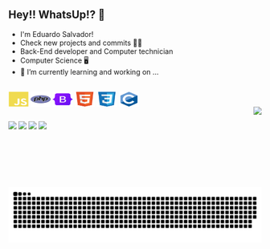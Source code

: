 ## Hey!! WhatsUp!? 👋
- I'm Eduardo Salvador!
- Check new projects and commits 🚀🚀
- Back-End developer and Computer technician
- Computer Science 🖥️
- 🔭 I’m currently learning and working on ...

<div style="display: inline_block"><br>
  <img align="center" alt="Rafa-Js" height="30" width="40" src="https://raw.githubusercontent.com/devicons/devicon/master/icons/javascript/javascript-plain.svg">
  <img align="center" alt="Dudu-php" height="30" width="40" src="https://raw.githubusercontent.com/devicons/devicon/master/icons/php/php-original.svg">
  <img align="center" alt="dudu-boot" height="30" width="40" src="https://raw.githubusercontent.com/devicons/devicon/master/icons/bootstrap/bootstrap-original.svg">
  <img align="center" alt="DUDU-HTML" height="30" width="40" src="https://raw.githubusercontent.com/devicons/devicon/master/icons/html5/html5-original.svg">
  <img align="center" alt="DUDU-CSS" height="30" width="40" src="https://raw.githubusercontent.com/devicons/devicon/master/icons/css3/css3-original.svg">
  <img align="center" alt="Dudu-C" height="30" width="40" src="https://raw.githubusercontent.com/devicons/devicon/master/icons/c/c-original.svg">
</div>

<img align="right" height="160em" src="https://github-readme-stats-sigma-five.vercel.app/api/top-langs/?username=leonardocremasco&layout=compact&langs_count=7&theme=radical" />
  
##
 
<div> 
  <a href="https://api.whatsapp.com/send?phone=5519999759822" target="_blank"><img src="https://img.shields.io/badge/WhatsApp-25D366?style=for-the-badge&logo=whatsapp&logoColor=white" target="_blank"></a> 
  <a href="https://instagram.com/edusalvador05" target="_blank"><img src="https://img.shields.io/badge/-Instagram-%23E4405F?style=for-the-badge&logo=instagram&logoColor=white" target="_blank"></a>
  <a href = "mailto:eduardosalvador.asp@hotmail.com"><img src="https://img.shields.io/badge/Microsoft_Outlook-0078D4?style=for-the-badge&logo=microsoft-outlook&logoColor=white" target="_blank"></a>
  <a href="https://www.linkedin.com/in/eduardosalvador05/" target="_blank"><img src="https://img.shields.io/badge/-LinkedIn-%230077B5?style=for-the-badge&logo=linkedin&logoColor=white" target="_blank"></a> 
  
</div>

##
   
<picture>
  <source media="(prefers-color-scheme: dark)" srcset="https://raw.githubusercontent.com/Dudueedu/Dudueedu/output/github-contribution-grid-snake-dark.svg">
  <source media="(prefers-color-scheme: light)" srcset="https://raw.githubusercontent.com/Dudueedu/Dudueedu/output/github-contribution-grid-snake.svg">
  <img alt="github contribution grid snake animation" src="https://raw.githubusercontent.com/Dudueedu/Dudueedu/output/github-contribution-grid-snake.svg">
</picture>
